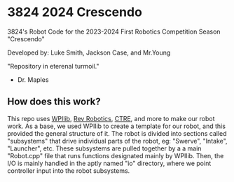 # 3824 2024 Crescendo
3824's Robot Code for the 2023-2024 First Robotics Competition Season "Crescendo"

Developed by:
Luke Smith, Jackson Case, and Mr.Young

"Repository in eterenal turmoil." 
  - Dr. Maples

## How does this work?

This repo uses [WPIlib](https://docs.wpilib.org/en/stable/index.html), [Rev Robotics](https://www.revrobotics.com/), [CTRE](https://store.ctr-electronics.com/), and more to make our robot work. As a base, we used WPIlib to create a template for our robot, and this provided the general structure of it. The robot is divided into sections called "subsystems" that drive individual parts of the robot, eg: "Swerve", "Intake", "Launcher", etc. These subsystems are pulled together by a a main "Robot.cpp" file that runs functions designated mainly by WPIlib. Then, the I/O is mainly handled in the aptly named "io" directory, where we point controller input into the robot subsystems.
